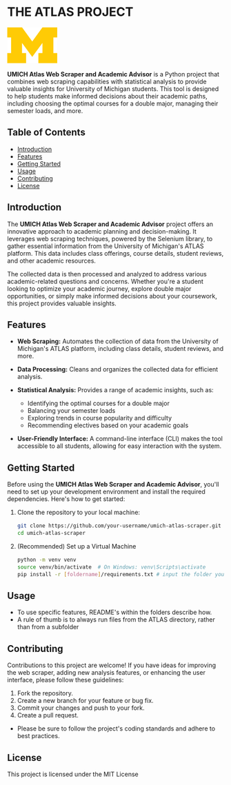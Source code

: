 # THE ATLAS PROJECT

![UMICH Logo](umich_logo.png)

**UMICH Atlas Web Scraper and Academic Advisor** is a Python project that combines web scraping capabilities with statistical analysis to provide valuable insights for University of Michigan students. This tool is designed to help students make informed decisions about their academic paths, including choosing the optimal courses for a double major, managing their semester loads, and more.

## Table of Contents

- [Introduction](#introduction)
- [Features](#features)
- [Getting Started](#getting-started)
- [Usage](#usage)
- [Contributing](#contributing)
- [License](#license)

## Introduction

The **UMICH Atlas Web Scraper and Academic Advisor** project offers an innovative approach to academic planning and decision-making. It leverages web scraping techniques, powered by the Selenium library, to gather essential information from the University of Michigan's ATLAS platform. This data includes class offerings, course details, student reviews, and other academic resources.

The collected data is then processed and analyzed to address various academic-related questions and concerns. Whether you're a student looking to optimize your academic journey, explore double major opportunities, or simply make informed decisions about your coursework, this project provides valuable insights.

## Features

- **Web Scraping:** Automates the collection of data from the University of Michigan's ATLAS platform, including class details, student reviews, and more.

- **Data Processing:** Cleans and organizes the collected data for efficient analysis.

- **Statistical Analysis:** Provides a range of academic insights, such as:
  - Identifying the optimal courses for a double major
  - Balancing your semester loads
  - Exploring trends in course popularity and difficulty
  - Recommending electives based on your academic goals

- **User-Friendly Interface:** A command-line interface (CLI) makes the tool accessible to all students, allowing for easy interaction with the system.

## Getting Started

Before using the **UMICH Atlas Web Scraper and Academic Advisor**, you'll need to set up your development environment and install the required dependencies. Here's how to get started:

1. Clone the repository to your local machine:

   ```bash
   git clone https://github.com/your-username/umich-atlas-scraper.git
   cd umich-atlas-scraper

2. (Recommended) Set up a Virtual Machine

   ```bash
   python -m venv venv
   source venv/bin/activate  # On Windows: venv\Scripts\activate
   pip install -r [foldername]/requirements.txt # input the folder you want to use

## Usage 

 - To use specific features, README's within the folders describe how. 
 - A rule of thumb is to always run files from the ATLAS directory, rather than from a subfolder

## Contributing

Contributions to this project are welcome! If you have ideas for improving the web scraper, adding new analysis features, or enhancing the user interface, please follow these guidelines:

1. Fork the repository.
2. Create a new branch for your feature or bug fix.
3. Commit your changes and push to your fork.
4. Create a pull request.

 - Please be sure to follow the project's coding standards and adhere to best practices.

## License

This project is licensed under the MIT License
